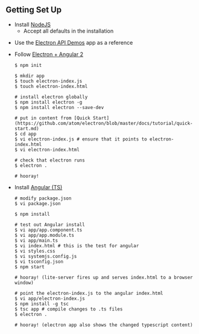 ## Getting Set Up

* Install [NodeJS](https://nodejs.org/en/)
    * Accept all defaults in the installation


<!---
* Install Electron Quick Start
    ```
    # Clone the Quick Start repository
    $ git clone https://github.com/electron/electron-quick-start

    # Go into the repository
    $ cd electron-quick-start

    # Install the dependencies and run
    $ npm install && npm start
    ```

* Once running, integrate it into the trieste repository
    ```
    # Detach the code from the electron-quick-start repository
    $ rm -rf .git

    # This is now part of the trieste repository
    $ cd ..
    $ git add shell
    $ git commit -m "Add Electron Quick Start Shell"
    ```
--->
    
* Use the [Electron API Demos](https://electron-api-demos.githubapp.com/updates/ElectronAPIDemosSetup.exe) app as a reference

* Follow [Electron + Angular 2](https://www.gitbook.com/book/santhoshlive/getting-started-with-electron-angular2-from-scrat/details)

    ```
    $ npm init
    
    $ mkdir app
    $ touch electron-index.js
    $ touch electron-index.html

    # install electron globally
    $ npm install electron -g
    $ npm install electron --save-dev
    
    # put in content from [Quick Start](https://github.com/atom/electron/blob/master/docs/tutorial/quick-start.md)
    $ cd app
    $ vi electron-index.js # ensure that it points to electron-index.html
    $ vi electron-index.html

    # check that electron runs
    $ electron .

    # hooray!
    ```

* Install [Angular (TS)](https://angular.io/docs/ts/latest/quickstart.html)

    ```
    # modify package.json
    $ vi package.json

    $ npm install

    # test out Angular install
    $ vi app/app.component.ts
    $ vi app/app.module.ts
    $ vi app/main.ts
    $ vi index.html # this is the test for angular
    $ vi styles.css
    $ vi systemjs.config.js
    $ vi tsconfig.json
    $ npm start

    # hooray! (lite-server fires up and serves index.html to a browser window)

    # point the electron-index.js to the angular index.html
    $ vi app/electron-index.js
    $ npm install -g tsc
    $ tsc app # compile changes to .ts files
    $ electron .

    # hooray! (electron app also shows the changed typescript content)


    
